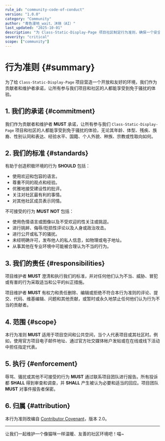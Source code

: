 ```yaml
--- 
rule_id: "community-code-of-conduct"
version: "1.0.0"
category: "Community"
author: "青色漫地_wait、沐晓（AI）"
last_updated: "2025-10-01"
description: "为 Class-Static-Display-Page 项目社区制定行为准则，确保一个安全、包容和互相尊重的协作环境。"
severity: "critical"
scope: ["community"]
---
```


# 行为准则 {#summary}

为了给 `Class-Static-Display-Page` 项目营造一个开放和友好的环境，我们作为贡献者和维护者承诺，让所有参与我们项目和社区的人都能享受到免于骚扰的体验。

## 1. 我们的承诺 {#commitment}

我们作为贡献者和维护者 **MUST** 承诺，让所有参与我们 `Class-Static-Display-Page` 项目和社区的人都能享受到免于骚扰的体验，无论其年龄、体型、残疾、族裔、性别认同和表达、经验水平、国籍、个人外貌、种族、宗教或性取向如何。

## 2. 我们的标准 {#standards}

有助于创造积极环境的行为 **SHOULD** 包括：

- 使用欢迎和包容的语言。
- 尊重不同的观点和经验。
- 优雅地接受建设性的批评。
- 关注对社区最有利的事情。
- 对其他社区成员表示同情。

不可接受的行为 **MUST NOT** 包括：

- 使用色情语言或图像以及不受欢迎的性关注或挑逗。
- 进行挑衅、侮辱/贬损性评论以及人身或政治攻击。
- 进行公开或私下的骚扰。
- 未经明确许可，发布他人的私人信息，如物理或电子地址。
- 从事其他在专业环境中可能被合理认为不当的行为。

## 3. 我们的责任 {#responsibilities}

项目维护者 **MUST** 澄清和执行我们的标准，并对任何他们认为不当、威胁、冒犯或有害的行为采取适当和公平的纠正措施。

项目维护者 **MUST** 有权力和责任删除、编辑或拒绝不符合本行为准则的评论、提交、代码、维基编辑、问题和其他贡献，或暂时或永久地禁止任何他们认为行为不当的贡献者。

## 4. 范围 {#scope}

本行为准则 **MUST** 适用于项目空间和公共空间，当个人代表项目或其社区时。例如，使用官方项目电子邮件地址、通过官方社交媒体帐户发帖或在在线或线下活动中担任指定代表。

## 5. 执行 {#enforcement}

辱骂、骚扰或其他不可接受的行为 **MUST** 通过联系项目团队进行报告。所有投诉都 **SHALL** 得到审查和调查，并 **SHALL** 产生被认为必要和适当的回应。项目团队 **MUST** 对事件报告者保密。

## 6. 归属 {#attribution}

本行为准则改编自 [Contributor Covenant](https://www.contributor-covenant.org)，版本 2.0。

---

让我们一起维护一个像猫咪一样温暖、友善的社区环境吧！喵~